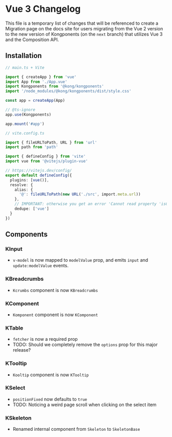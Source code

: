 # Vue 3 Changelog

This file is a temporary list of changes that will be referenced to create a Migration page on the docs site for users migrating from the Vue 2 version to the new version of Kongponents (on the `next` branch) that utilizes Vue 3 and the Composition API.

## Installation

```ts
// main.ts + Vite

import { createApp } from 'vue'
import App from './App.vue'
import Kongponents from '@kong/kongponents'
import '/node_modules/@kong/kongponents/dist/style.css'

const app = createApp(App)

// @ts-ignore
app.use(Kongponents)

app.mount('#app')
```

```ts
// vite.config.ts

import { fileURLToPath, URL } from 'url'
import path from 'path'

import { defineConfig } from 'vite'
import vue from '@vitejs/plugin-vue'

// https://vitejs.dev/config/
export default defineConfig({
  plugins: [vue()],
  resolve: {
    alias: {
      '@': fileURLToPath(new URL('./src', import.meta.url))
    },
    // IMPORTANT: otherwise you get an error 'Cannot read property 'isCE' of null': https://github.com/vuejs/core/issues/4344#issuecomment-1053636961
    dedupe: ['vue']
  }
})

```

## Components

### KInput

- `v-model` is now mapped to `modelValue` prop, and emits `input` and `update:modelValue` events.

### KBreadcrumbs

- `Kcrumbs` component is now `KBreadcrumbs`

### KComponent

- `Komponent` component is now `KComponent`

### KTable

- `fetcher` is now a required prop
- TODO: Should we completely remove the `options` prop for this major release?

### KTooltip

- `Kooltip` component is now `KTooltip`

### KSelect

- `positionFixed` now defaults to `true`
- TODO: Noticing a weird page scroll when clicking on the select item

### KSkeleton
- Renamed internal component from `Skeleton` to `SkeletonBase`
